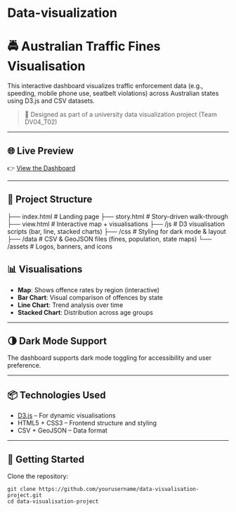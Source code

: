 # Data-visualization
# 🚔 Australian Traffic Fines Visualisation

This interactive dashboard visualizes traffic enforcement data (e.g., speeding, mobile phone use, seatbelt violations) across Australian states using D3.js and CSV datasets.

> 🧠 Designed as part of a university data visualization project (Team DV04_T02)

---

## 🌐 Live Preview

👉 [View the Dashboard](./index.html)

---


## 📁 Project Structure
├── index.html # Landing page
├── story.html # Story-driven walk-through
├── view.html # Interactive map + visualisations
├── /js # D3 visualisation scripts (bar, line, stacked charts)
├── /css # Styling for dark mode & layout
├── /data # CSV & GeoJSON files (fines, population, state maps)
└── /assets # Logos, banners, and icons


## 📊 Visualisations

- **Map**: Shows offence rates by region (interactive)
- **Bar Chart**: Visual comparison of offences by state
- **Line Chart**: Trend analysis over time
- **Stacked Chart**: Distribution across age groups

---


## 🌗 Dark Mode Support

The dashboard supports dark mode toggling for accessibility and user preference.

---

## 📦 Technologies Used

- [D3.js](https://d3js.org/) – For dynamic visualisations
- HTML5 + CSS3 – Frontend structure and styling
- CSV + GeoJSON – Data format

---

## 🚀 Getting Started

Clone the repository:

```
git clone https://github.com/yourusername/data-visualisation-project.git
cd data-visualisation-project
